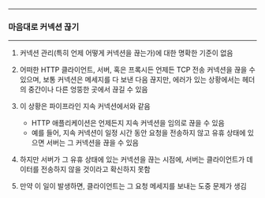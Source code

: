 -----
### 마음대로 커넥션 끊기
-----
1. 커넥션 관리(특히 언제 어떻게 커넥션을 끊는가)에 대한 명확한 기준이 없음
2. 어떠한 HTTP 클라이언트, 서버, 혹은 프록시든 언제든 TCP 전송 커넥션을 끊을 수 있으며, 보통 커넥션은 메세지를 다 보낸 다음 끊지만, 에러가 있는 상황에서는 헤더의 중간이나 다른 엉뚱한 곳에서 끊길 수 있음
3. 이 상황은 파이프라인 지속 커넥션에서와 같음
   - HTTP 애플리케이션은 언제든지 지속 커넥션을 임의로 끊을 수 있음
   - 예를 들어, 지속 커넥션이 일정 시간 동안 요청을 전송하지 않고 유휴 상태에 있으면 서버는 그 커넥션을 끊을 수 있음

4. 하지만 서버가 그 유휴 상태에 있는 커넥션을 끊는 시점에, 서버는 클라이언트가 데이터를 전송하지 않을 것이라고 확신하지 못함
5. 만약 이 일이 발생하면, 클라이언트는 그 요청 메세지를 보내는 도중 문제가 생김
